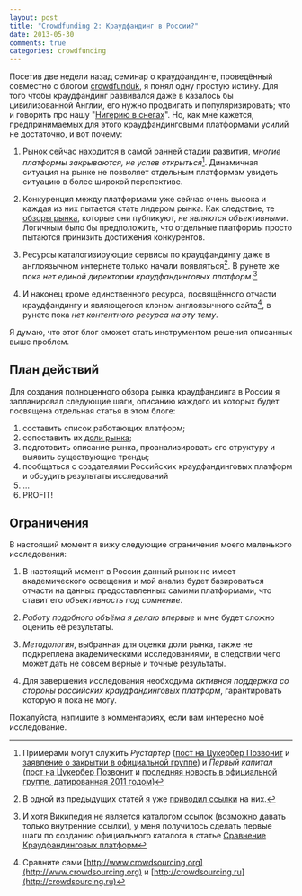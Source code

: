 ```yaml
---
layout: post
title: "Crowdfunding 2: Краудфандинг в России?"
date: 2013-05-30
comments: true
categories: crowdfunding
---
```



Посетив две недели назад семинар о краудфандинге, проведённый совместно с блогом [crowdfunduk](http://crowdfunduk.org), я понял одну простую истину. Для того чтобы краудфандинг развивался даже в казалось бы цивилизованной Англии, его нужно продвигать и популяризировать; что и говорить про нашу "[Нигерию в снегах](http://cyclowiki.org/wiki/Нигерия_в_снегу)". Но, как мне кажется, предпринимаемых для этого  краудфандинговыми платформами усилий не достаточно, и вот почему:

<!-- more -->

1. Рынок сейчас находится в самой ранней стадии развития, *многие платформы закрываются, не успев открыться*[^1]. Динамичная ситуация на рынке не позволяет отдельным платформам увидеть ситуацию в более широкой перспективе.


2. Конкуренция между платформами уже сейчас очень высока и каждая из них пытается стать лидером рынка. Как следствие, те [обзоры рынка](http://alenapopova.ru/startup/kraudfanding-v-rossii-21-platforma-dlya-privlecheniya-startovogo-kapitala-na-sozdanie-startapa.html), которые они публикуют, *не являются объективными*. Логичным было бы предположить, что отдельные платформы просто пытаются принизить достижения конкурентов.


3. Ресурсы каталогизирующие сервисы по краудфандингу даже в англоязычном интернете только начали появляться[^2]. В рунете же пока *нет единой директории краудфандинговых платформ*.[^3]


4. И наконец кроме единственного ресурса, посвящённого отчасти краудфандингу и являющегося клоном англоязычного сайта[^4], в рунете пока *нет контентного ресурса на эту тему*. 

Я думаю, что этот блог сможет стать инструментом решения описанных выше проблем.

## План действий

Для создания полноценного обзора рынка краудфандинга в России я запланировал следующие шаги, описанию каждого из которых будет посвящена отдельная статья в этом блоге:

1. составить список работающих платформ;
2. сопоставить их [доли рынка](http://sila-uma.ru/2013/05/26/pizzawordstat/);
3. подготовить описание рынка, проанализировать его структуру и выявить существующие тренды;
4. пообщаться с создателями Российских краудфандинговых платформ и обсудить результаты исследований
5. …
6. PROFIT!

## Ограничения

В настоящий момент я вижу следующие ограничения моего маленького исследования: 

1. В настоящий момент в России данный рынок не имеет академического освещения и мой анализ будет базироваться отчасти на данных предоставленных самими платформами, что ставит его *объективность под сомнение*.


2. *Работу подобного объёма я делаю впервые* и мне будет сложно оценить её результаты.


3. *Методология*, выбранная для оценки доли рынка, также не подкреплена академическими исследованиями, в следствии чего может дать не совсем верные и точные результаты.


4. Для завершения исследования необходима *активная поддержка со стороны российских краудфандинговых платформ*, гарантировать которую я пока не могу.  

Пожалуйста, напишите в комментариях, если вам интересно моё исследование.

[^1]: Примерами могут служить *Рустартер* ([пост на Цукербер Позвонит](http://www.siliconrus.com/2012/06/startap-rustarter-kak-kikstarter-tolko-v-rossii/) и [заявление о закрытии в официальной группе](http://vk.com/rustarter)) и *Первый капитал* ([пост на Цукербер Позвонит](http://www.siliconrus.com/2011/12/startap-kak-kikstarter-tolko-u-nas/) и [последняя новость в официальной группе, датированная 2011 годом](http://vk.com/firstcash))
[^2]: В одной из предыдущих статей я уже [приводил ссылки](http://blog.vonoiral.com/post/reading-6-) на них.
[^3]: И хотя Википедия не является каталогом ссылок (возможно давать только внутренние ссылки), у меня получилось сделать первые шаги по созданию официального каталога в статье [Сравнение Краудфандинговых платформ](http://ru.wikipedia.org/wiki/Сравнение_краудфандинговых_платформ)
[^4]: Сравните сами [http://www.crowdsourcing.org](http://www.crowdsourcing.org) и [http://crowdsourcing.ru](http://crowdsourcing.ru)
